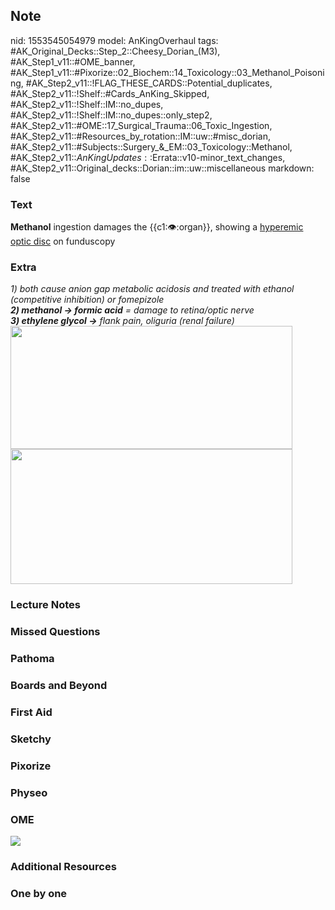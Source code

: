 ## Note
nid: 1553545054979
model: AnKingOverhaul
tags: #AK_Original_Decks::Step_2::Cheesy_Dorian_(M3), #AK_Step1_v11::#OME_banner, #AK_Step1_v11::#Pixorize::02_Biochem::14_Toxicology::03_Methanol_Poisoning, #AK_Step2_v11::!FLAG_THESE_CARDS::Potential_duplicates, #AK_Step2_v11::!Shelf::#Cards_AnKing_Skipped, #AK_Step2_v11::!Shelf::IM::no_dupes, #AK_Step2_v11::!Shelf::IM::no_dupes::only_step2, #AK_Step2_v11::#OME::17_Surgical_Trauma::06_Toxic_Ingestion, #AK_Step2_v11::#Resources_by_rotation::IM::uw::#misc_dorian, #AK_Step2_v11::#Subjects::Surgery_&_EM::03_Toxicology::Methanol, #AK_Step2_v11::$AnKingUpdates::$Errata::v10-minor_text_changes, #AK_Step2_v11::Original_decks::Dorian::im::uw::miscellaneous
markdown: false

### Text
<b>Methanol</b> ingestion damages the {{c1::eye::organ}}, showing a
<u>hyperemic</u> <u>optic disc</u> on funduscopy

### Extra
<div>
  <i>1) both cause anion gap metabolic acidosis and treated with
  ethanol (competitive inhibition) or fomepizole</i>
</div>
<div>
  <i><b>2) methanol → formic acid</b> = damage to retina/optic
  nerve</i>
</div>
<div>
  <i><b>3) ethylene glycol →</b> flank pain, oliguria (renal
  failure)</i>
</div>
<div>
  <i><img src="paste-110728551858465.jpg" class="" style=
  "height: 197px; width: 451px;"></i>
</div><i><img src="paste-800092277702657.jpg" class="" style=
"height: 216px; width: 451px;"></i>

### Lecture Notes


### Missed Questions


### Pathoma


### Boards and Beyond


### First Aid


### Sketchy


### Pixorize


### Physeo


### OME
<div class="ome-widget">
  <a href="https://onlinemeded.org?ref=anki"><img src=
  "_OME_AnkiFlashcards_General_4.png"></a>
</div>

### Additional Resources


### One by one


